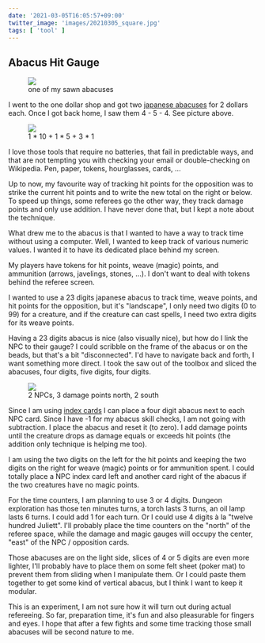 ```yaml
---
date: '2021-03-05T16:05:57+09:00'
twitter_image: 'images/20210305_square.jpg'
tags: [ 'tool' ]
---
```


## Abacus Hit Gauge

<figure class="banner">
<a href="images/20210305_abacus.jpg"><img src="images/20210305_abacus.jpg" loading="lazy" /></a>
<figcaption>one of my sawn abacuses</figcaption>
</figure>

I went to the one dollar shop and got two [japanese abacuses](https://en.wikipedia.org/wiki/Soroban) for 2 dollars each. Once I got back home, I saw them 4 - 5 - 4. See picture above.

<figure class="right smallerr">
<a href="images/20210305_eighteen.jpg"><img src="images/20210305_eighteen.jpg" loading="lazy" /></a>
<figcaption>1 * 10 + 1 * 5 + 3 * 1</figcaption>
</figure>

I love those tools that require no batteries, that fail in predictable ways, and that are not tempting you with checking your email or double-checking on Wikipedia. Pen, paper, tokens, hourglasses, cards, ...

Up to now, my favourite way of tracking hit points for the opposition was to strike the current hit points and to write the new total on the right or below. To speed up things, some referees go the other way, they track damage points and only use addition. I have never done that, but I kept a note about the technique.

What drew me to the abacus is that I wanted to have a way to track time without using a computer. Well, I wanted to keep track of various numeric values. I wanted it to have its dedicated place behind my screen.

My players have tokens for hit points, weave (magic) points, and ammunition (arrows, javelings, stones, ...). I don't want to deal with tokens behind the referee screen.

I wanted to use a 23 digits japanese abacus to track time, weave points, and hit points for the opposition, but it's "landscape", I only need two digits (0 to 99) for a creature, and if the creature can cast spells, I need two extra digits for its weave points.

Having a 23 digits abacus is nice (also visually nice), but how do I link the NPC to their gauge? I could scribble on the frame of the abacus or on the beads, but that's a bit "disconnected". I'd have to navigate back and forth, I want something more direct. I took the saw out of the toolbox and sliced the abacuses, four digits, five digits, four digits.

<figure class="left">
<a href="images/20210305_npcs.jpg"><img src="images/20210305_npcs.jpg" loading="lazy" /></a>
<figcaption>
2 NPCs, 3 damage points north, 2 south
</figcaption>
</figure>

Since I am using [index cards](20210223.html?t=Index_Card&f=abacus) I can place a four digit abacus next to each NPC card. Since I have -1 for my abacus skill checks, I am not going with subtraction. I place the abacus and reset it (to zero). I add damage points until the creature drops as damage equals or exceeds hit points (the addition only technique is helping me too).

I am using the two digits on the left for the hit points and keeping the two digits on the right for weave (magic) points or for ammunition spent. I could totally place a NPC index card left and another card right of the abacus if the two creatures have no magic points.

For the time counters, I am planning to use 3 or 4 digits. Dungeon exploration has those ten minutes turns, a torch lasts 3 turns, an oil lamp lasts 6 turns. I could add 1 for each turn. Or I could use 4 digits à la "twelve hundred Juliett". I'll probably place the time counters on the "north" of the referee space, while the damage and magic gauges will occupy the center, "east" of the NPC / opposition cards.

Those abacuses are on the light side, slices of 4 or 5 digits are even more lighter, I'll probably have to place them on some felt sheet (poker mat) to prevent them from sliding when I manipulate them. Or I could paste them together to get some kind of vertical abacus, but I think I want to keep it modular.

This is an experiment, I am not sure how it will turn out during actual refereeing. So far, preparation time, it's fun and also pleasurable for fingers and eyes. I hope that after a few fights and some time tracking those small abacuses will be second nature to me.

